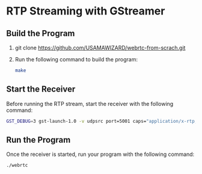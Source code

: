 
# RTP Streaming with GStreamer

## Build the Program

1. git clone https://github.com/USAMAWIZARD/webrtc-from-scrach.git
2. Run the following command to build the program:

   ```sh
   make
   ```

## Start the Receiver

Before running the RTP stream, start the receiver with the following command:

```sh
GST_DEBUG=3 gst-launch-1.0 -v udpsrc port=5001 caps="application/x-rtp, media=(string)video, clock-rate=(int)90000, encoding-name=(string)H264, payload=(int)96" ! rtph264depay ! avdec_h264 ! videoconvert ! autovideosink
```

## Run the Program

Once the receiver is started, run your program with the following command:

```sh
./webrtc
```
